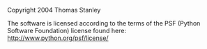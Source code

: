 Copyright 2004 Thomas Stanley

The software is licensed according to the terms of the PSF (Python Software Foundation) license found here: http://www.python.org/psf/license/